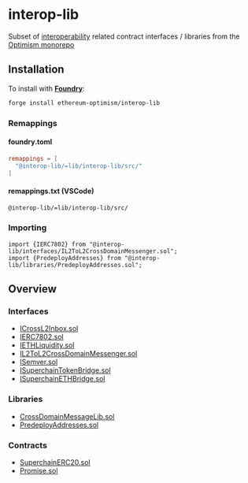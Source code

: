 # interop-lib

Subset of [interoperability](https://specs.optimism.io/interop/overview.html) related contract interfaces / libraries from the [Optimism monorepo](https://github.com/ethereum-optimism/optimism/tree/develop/packages/contracts-bedrock)

## Installation

To install with [**Foundry**](https://github.com/foundry-rs/foundry):

```bash
forge install ethereum-optimism/interop-lib
```

### Remappings

#### foundry.toml

```toml
remappings = [
  "@interop-lib/=lib/interop-lib/src/"
]
```

#### remappings.txt (VSCode)

```txt
@interop-lib/=lib/interop-lib/src/
```

### Importing

```solidity
import {IERC7802} from "@interop-lib/interfaces/IL2ToL2CrossDomainMessenger.sol";
import {PredeployAddresses} from "@interop-lib/libraries/PredeployAddresses.sol";
```

## Overview

### Interfaces

- [ICrossL2Inbox.sol](src/interfaces/ICrossL2Inbox.sol)
- [IERC7802.sol](src/interfaces/IERC7802.sol)
- [IETHLiquidity.sol](src/interfaces/IETHLiquidity.sol)
- [IL2ToL2CrossDomainMessenger.sol](src/interfaces/IL2ToL2CrossDomainMessenger.sol)
- [ISemver.sol](src/interfaces/ISemver.sol)
- [ISuperchainTokenBridge.sol](src/interfaces/ISuperchainTokenBridge.sol)
- [ISuperchainETHBridge.sol](src/interfaces/ISuperchainETHBridge.sol)

### Libraries

- [CrossDomainMessageLib.sol](src/libraries/CrossDomainMessageLib.sol)
- [PredeployAddresses.sol](src/libraries/PredeployAddresses.sol)

### Contracts

- [SuperchainERC20.sol](src/SuperchainERC20.sol)
- [Promise.sol](https://github.com/ethereum-optimism/interop-lib/blob/main/src/Promise.sol)
